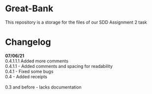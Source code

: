 # Great-Bank
This repository is a storage for the files of our SDD Assignment 2 task

# Changelog

**07/06/21**\
0.4.1.1.1 Added more comments\
0.4.1.1 - Added comments and spacing for readability\
0.4.1 - Fixed some bugs\
0.4 - Added receipts\
\
0.3 and before - lacks documentation
